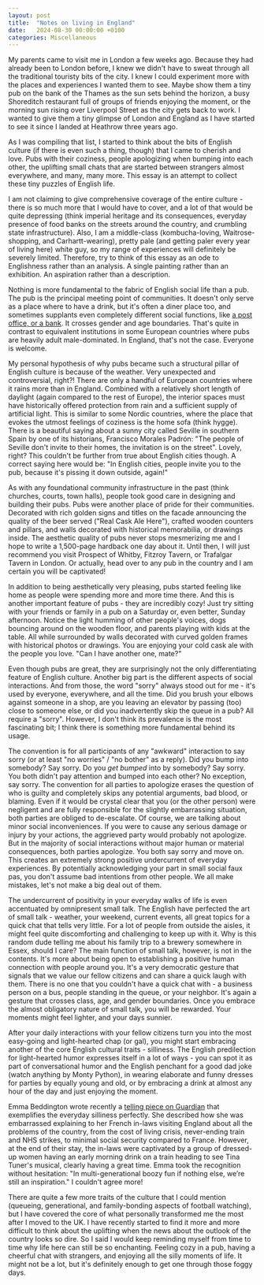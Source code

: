 ```yaml
---
layout: post
title:  "Notes on living in England"
date:   2024-08-30 00:00:00 +0100
categories: Miscellaneous
---
```


My parents came to visit me in London a few weeks ago. Because they had already been to London before, I knew we didn't have to sweat through all the traditional touristy bits of the city. I knew I could experiment more with the places and experiences I wanted them to see. Maybe show them a tiny pub on the bank of the Thames as the sun sets behind the horizon, a busy Shoreditch restaurant full of groups of friends enjoying the moment, or the morning sun rising over Liverpool Street as the city gets back to work. I wanted to give them a tiny glimpse of London and England as I have started to see it since I landed at Heathrow three years ago.

As I was compiling that list, I started to think about the bits of English culture (if there is even such a thing, though) that I came to cherish and love. Pubs with their coziness, people apologizing when bumping into each other, the uplifting small chats that are started between strangers almost everywhere, and many, many more. This essay is an attempt to collect these tiny puzzles of English life.

I am not claiming to give comprehensive coverage of the entire culture - there is so much more that I would have to cover, and a lot of that would be quite depressing (think imperial heritage and its consequences, everyday presence of food banks on the streets around the country, and crumbling state infrastructure). Also, I am a middle-class (kombucha-loving, Waitrose-shopping, and Carhartt-wearing), pretty pale (and getting paler every year of living here) white guy, so my range of experiences will definitely be severely limited. Therefore, try to think of this essay as an ode to Englishness rather than an analysis. A single painting rather than an exhibition. An aspiration rather than a description.

Nothing is more fundamental to the fabric of English social life than a pub. The pub is the principal meeting point of communities. It doesn't only serve as a place where to have a drink, but it's often a diner place too, and sometimes supplants even completely different social functions, like [a post office, or a bank](https://www.theguardian.com/lifeandstyle/2022/may/29/a-hub-for-the-village-how-locals-are-buying-up-pubs-at-risk-of-closure). It crosses gender and age boundaries. That's quite in contrast to equivalent institutions in some European countries where pubs are heavily adult male-dominated. In England, that's not the case. Everyone is welcome.

My personal hypothesis of why pubs became such a structural pillar of English culture is because of the weather. Very unexpected and controversial, right?! There are only a handful of European countries where it rains more than in England. Combined with a relatively short length of daylight (again compared to the rest of Europe), the interior spaces must have historically offered protection from rain and a sufficient supply of artificial light. This is similar to some Nordic countries, where the place that evokes the utmost feelings of coziness is the home sofa (think hygge). There is a beautiful saying about a sunny city called Seville in southern Spain by one of its historians, Francisco Morales Padrón: "The people of Seville don't invite to their homes, the invitation is on the street". Lovely, right? This couldn't be further from true about English cities though. A correct saying here would be: "In English cities, people invite you to the pub, because it's pissing it down outside, again!"

As with any foundational community infrastructure in the past (think churches, courts, town halls), people took good care in designing and building their pubs. Pubs were another place of pride for their communities. Decorated with rich golden signs and titles on the facade announcing the quality of the beer served ("Real Cask Ale Here"), crafted wooden counters and pillars, and walls decorated with historical memorabilia, or drawings inside. The aesthetic quality of pubs never stops mesmerizing me and I hope to write a 1,500-page hardback one day about it. Until then, I will just recommend you visit Prospect of Whitby, Fitzroy Tavern, or Trafalgar Tavern in London. Or actually, head over to any pub in the country and I am certain you will be captivated!

In addition to being aesthetically very pleasing, pubs started feeling like home as people were spending more and more time there. And this is another important feature of pubs - they are incredibly cozy! Just try sitting with your friends or family in a pub on a Saturday or, even better, Sunday afternoon. Notice the light humming of other people's voices, dogs bouncing around on the wooden floor, and parents playing with kids at the table. All while surrounded by walls decorated with curved golden frames with historical photos or drawings. You are enjoying your cold cask ale with the people you love. "Can I have another one, mate?"

Even though pubs are great, they are surprisingly not the only differentiating feature of English culture. Another big part is the different aspects of social interactions. And from those, the word "sorry" always stood out for me - it's used by everyone, everywhere, and all the time. Did you brush your elbows against someone in a shop, are you leaving an elevator by passing (too) close to someone else, or did you inadvertently skip the queue in a pub? All require a "sorry". However, I don't think its prevalence is the most fascinating bit; I think there is something more fundamental behind its usage.

The convention is for all participants of any "awkward" interaction to say sorry (or at least "no worries" / "no bother" as a reply). Did you bump into somebody? Say sorry. Do you _get bumped_ into by somebody? Say sorry. You both didn't pay attention and bumped into each other? No exception, say sorry. The convention for all parties to apologize erases the question of who is guilty and completely skips any potential arguments, bad blood, or blaming. Even if it would be crystal clear that you (or the other person) were negligent and are fully responsible for the slightly embarrassing situation, both parties are obliged to de-escalate. Of course, we are talking about minor social inconveniences. If you were to cause any serious damage or injury by your actions, the aggrieved party would probably not apologize. But in the majority of social interactions without major human or material consequences, both parties apologize. You both say sorry and move on. This creates an extremely strong positive undercurrent of everyday experiences. By potentially acknowledging your part in small social faux pas, you don't assume bad intentions from other people. We all make mistakes, let's not make a big deal out of them.

The undercurrent of positivity in your everyday walks of life is even accentuated by omnipresent small talk. The English have perfected the art of small talk - weather, your weekend, current events, all great topics for a quick chat that tells very little. For a lot of people from outside the aisles, it might feel quite discomforting and challenging to keep up with it. Why is this random dude telling me about his family trip to a brewery somewhere in Essex, should I care? The main function of small talk, however, is not in the contents. It's more about being open to establishing a positive human connection with people around you. It's a very democratic gesture that signals that we value our fellow citizens and can share a quick laugh with them. There is no one that you couldn't have a quick chat with - a business person on a bus, people standing in the queue, or your neighbor. It's again a gesture that crosses class, age, and gender boundaries. Once you embrace the almost obligatory nature of small talk, you will be rewarded. Your moments might feel lighter, and your days sunnier.

After your daily interactions with your fellow citizens turn you into the most easy-going and light-hearted chap (or gal), you might start embracing another of the core English cultural traits - silliness. The English predilection for light-hearted humor expresses itself in a lot of ways - you can spot it as part of conversational humor and the English penchant for a good dad joke (watch anything by Monty Python), in wearing elaborate and funny dresses for parties by equally young and old, or by embracing a drink at almost any hour of the day and just enjoying the moment.

Emma Beddington wrote recently a [telling piece on Guardian](https://www.theguardian.com/commentisfree/2023/apr/23/saw-the-uk-through-the-eyes-of-my-french-in-laws-and-it-was-deeply-embarrassing) that exemplifies the everyday silliness perfectly. She described how she was embarrassed explaining to her French in-laws visiting England about all the problems of the country, from the cost of living crisis, never-ending train and NHS strikes, to minimal social security compared to France. However, at the end of their stay, the in-laws were captivated by a group of dressed-up women having an early morning drink on a train heading to see Tina Tuner's musical, clearly having a great time. Emma took the recognition without hesitation: "In multi-generational boozy fun if nothing else, we’re still an inspiration." I couldn't agree more!

There are quite a few more traits of the culture that I could mention (queueing, generational, and family-bonding aspects of football watching), but I have covered the core of what personally transformed me the most after I moved to the UK. I have recently started to find it more and more difficult to think about the uplifting when the news about the outlook of the country looks so dire. So I said I would keep reminding myself from time to time why life here can still be so enchanting. Feeling cozy in a pub, having a cheerful chat with strangers, and enjoying all the silly moments of life. It might not be a lot, but it's definitely enough to get one through those foggy days.